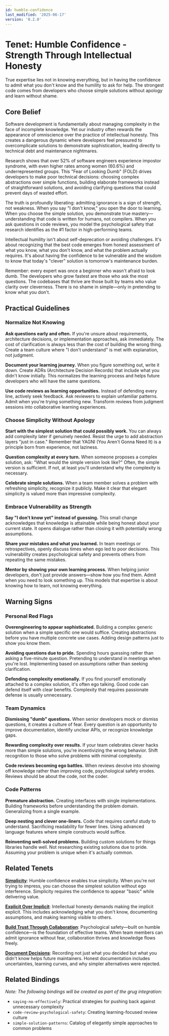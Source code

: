 ```yaml
---
id: humble-confidence
last_modified: '2025-06-17'
version: '0.2.0'
---
```

# Tenet: Humble Confidence - Strength Through Intellectual Honesty

True expertise lies not in knowing everything, but in having the confidence to admit what you don't know and the humility to ask for help. The strongest code comes from developers who choose simple solutions without apology and learn without shame.

## Core Belief

Software development is fundamentally about managing complexity in the face of incomplete knowledge. Yet our industry often rewards the appearance of omniscience over the practice of intellectual honesty. This creates a dangerous dynamic where developers feel pressured to overcomplicate solutions to demonstrate sophistication, leading directly to technical debt and maintenance nightmares.

Research shows that over 52% of software engineers experience impostor syndrome, with even higher rates among women (60.6%) and underrepresented groups. This "Fear of Looking Dumb" (FOLD) drives developers to make poor technical decisions: choosing complex abstractions over simple functions, building elaborate frameworks instead of straightforward solutions, and avoiding clarifying questions that could prevent days of wasted effort.

The truth is profoundly liberating: admitting ignorance is a sign of strength, not weakness. When you say "I don't know," you open the door to learning. When you choose the simple solution, you demonstrate true mastery—understanding that code is written for humans, not compilers. When you ask questions in code reviews, you model the psychological safety that research identifies as the #1 factor in high-performing teams.

Intellectual humility isn't about self-deprecation or avoiding challenges. It's about recognizing that the best code emerges from honest assessment of what you know, what you don't know, and what the problem actually requires. It's about having the confidence to be vulnerable and the wisdom to know that today's "clever" solution is tomorrow's maintenance burden.

Remember: every expert was once a beginner who wasn't afraid to look dumb. The developers who grow fastest are those who ask the most questions. The codebases that thrive are those built by teams who value clarity over cleverness. There is no shame in simple—only in pretending to know what you don't.

## Practical Guidelines

### Normalize Not Knowing

**Ask questions early and often.** If you're unsure about requirements, architecture decisions, or implementation approaches, ask immediately. The cost of clarification is always less than the cost of building the wrong thing. Create a team culture where "I don't understand" is met with explanation, not judgment.

**Document your learning journey.** When you figure something out, write it down. Create ADRs (Architecture Decision Records) that include what you didn't know initially. This normalizes the learning process and helps future developers who will have the same questions.

**Use code reviews as learning opportunities.** Instead of defending every line, actively seek feedback. Ask reviewers to explain unfamiliar patterns. Admit when you're trying something new. Transform reviews from judgment sessions into collaborative learning experiences.

### Choose Simplicity Without Apology

**Start with the simplest solution that could possibly work.** You can always add complexity later if genuinely needed. Resist the urge to add abstraction layers "just in case." Remember that YAGNI (You Aren't Gonna Need It) is a principle born from experience, not laziness.

**Question complexity at every turn.** When someone proposes a complex solution, ask: "What would the simple version look like?" Often, the simple version is sufficient. If not, at least you'll understand why the complexity is necessary.

**Celebrate simple solutions.** When a team member solves a problem with refreshing simplicity, recognize it publicly. Make it clear that elegant simplicity is valued more than impressive complexity.

### Embrace Vulnerability as Strength

**Say "I don't know yet" instead of guessing.** This small change acknowledges that knowledge is attainable while being honest about your current state. It opens dialogue rather than closing it with potentially wrong assumptions.

**Share your mistakes and what you learned.** In team meetings or retrospectives, openly discuss times when ego led to poor decisions. This vulnerability creates psychological safety and prevents others from repeating the same mistakes.

**Mentor by showing your own learning process.** When helping junior developers, don't just provide answers—show how you find them. Admit when you need to look something up. This models that expertise is about knowing how to learn, not knowing everything.

## Warning Signs

### Personal Red Flags

**Overengineering to appear sophisticated.** Building a complex generic solution when a simple specific one would suffice. Creating abstractions before you have multiple concrete use cases. Adding design patterns just to show you know them.

**Avoiding questions due to pride.** Spending hours guessing rather than asking a five-minute question. Pretending to understand in meetings when you're lost. Implementing based on assumptions rather than seeking clarification.

**Defending complexity emotionally.** If you find yourself emotionally attached to a complex solution, it's often ego talking. Good code can defend itself with clear benefits. Complexity that requires passionate defense is usually unnecessary.

### Team Dynamics

**Dismissing "dumb" questions.** When senior developers mock or dismiss questions, it creates a culture of fear. Every question is an opportunity to improve documentation, identify unclear APIs, or recognize knowledge gaps.

**Rewarding complexity over results.** If your team celebrates clever hacks more than simple solutions, you're incentivizing the wrong behavior. Shift recognition to those who solve problems with minimal complexity.

**Code reviews becoming ego battles.** When reviews devolve into showing off knowledge rather than improving code, psychological safety erodes. Reviews should be about the code, not the coder.

### Code Patterns

**Premature abstraction.** Creating interfaces with single implementations. Building frameworks before understanding the problem domain. Generalizing from a single example.

**Deep nesting and clever one-liners.** Code that requires careful study to understand. Sacrificing readability for fewer lines. Using advanced language features where simple constructs would suffice.

**Reinventing well-solved problems.** Building custom solutions for things libraries handle well. Not researching existing solutions due to pride. Assuming your problem is unique when it's actually common.

## Related Tenets

[**Simplicity**](simplicity.md): Humble confidence enables true simplicity. When you're not trying to impress, you can choose the simplest solution without ego interference. Simplicity requires the confidence to appear "basic" while delivering value.

[**Explicit Over Implicit**](explicit-over-implicit.md): Intellectual honesty demands making the implicit explicit. This includes acknowledging what you don't know, documenting assumptions, and making learning visible to others.

[**Build Trust Through Collaboration**](build-trust-through-collaboration.md): Psychological safety—built on humble confidence—is the foundation of effective teams. When team members can admit ignorance without fear, collaboration thrives and knowledge flows freely.

[**Document Decisions**](document-decisions.md): Recording not just what you decided but what you didn't know helps future maintainers. Honest documentation includes uncertainties, learning curves, and why simpler alternatives were rejected.

## Related Bindings

*Note: The following bindings will be created as part of the grug integration:*
- `saying-no-effectively`: Practical strategies for pushing back against unnecessary complexity
- `code-review-psychological-safety`: Creating learning-focused review culture
- `simple-solution-patterns`: Catalog of elegantly simple approaches to common problems

